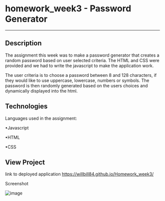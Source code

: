 # homework_week3 - Password Generator
--------------------------------------------------

## Description


The assignment this week was to make a password generator that creates a random password based on user selected criteria. The HTML and CSS were provided and we had to write the javascript to make the application work. 

The user criteria is to choose a password between 8 and 128 characters, if they would like to use uppercase, lowercase, numbers or symbols. The password is then randomly generated based on the users choices and dynamically displayed into the html.



## Technologies

Languages used in the assignment:

•Javascript

•HTML 

•CSS



## View Project

link to deployed application
https://willbill84.github.io/Homework_week3/

Screenshot

![image](https://user-images.githubusercontent.com/78286026/111108198-76dd0f00-85ac-11eb-9ea3-ae66777d6a8f.png)

